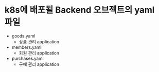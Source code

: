 # k8s에 배포될 Backend 오브젝트의 yaml 파일

- goods.yaml
  - 상품 관리 application
- members.yaml
  - 회원 관리 application
- purchases.yaml
  - 구매 관리 application